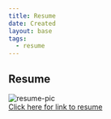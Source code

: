 ```yaml
---
title: Resume
date: Created
layout: base
tags:
  - resume
---
```


<h2>Resume</h2>

<div class="project_images">
  <img src="/images/Resume.png" alt="resume-pic">
</div>
<div class="resume_link">
  <a href="https://drive.google.com/file/d/12VW2bHLLO7r81T6TzGZduhufFsaIVPwL/view?usp=sharing">Click here for link to
    resume</a></p>
</div>